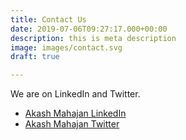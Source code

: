 ```yaml
---
title: Contact Us
date: 2019-07-06T09:27:17.000+00:00
description: this is meta description
image: images/contact.svg
draft: true

---
```

We are on LinkedIn and Twitter.

* [Akash Mahajan LinkedIn](https://www.linkedin.com/in/akashm/ "LinkedIn profile of Akash Mahajan")
* [Akash Mahajan Twitter](https://mobile.twitter.com/makash "Twitter account of Akash Mahajan")